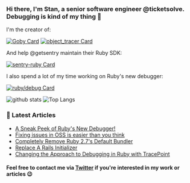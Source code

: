 ### Hi there, I'm Stan, a senior software engineer @ticketsolve. Debugging is kind of my thing 🙂

I'm the creator of:

[![Goby Card](https://github-readme-stats.vercel.app/api/pin/?username=goby-lang&repo=goby&theme=vue)](https://github.com/goby-lang/goby) [![object_tracer Card](https://github-readme-stats.vercel.app/api/pin/?username=st0012&repo=object_tracer&theme=vue)](https://github.com/st0012/object_tracer)


And help @getsentry maintain their Ruby SDK:

[![sentry-ruby Card](https://github-readme-stats.vercel.app/api/pin/?username=getsentry&repo=sentry-ruby&theme=buefy)](https://github.com/getsentry/sentry-ruby)

I also spend a lot of my time working on Ruby's new debugger:

[![ruby/debug Card](https://github-readme-stats.vercel.app/api/pin/?username=ruby&repo=debug&theme=buefy)](https://github.com/ruby/debug)


![github stats](https://github-readme-stats.vercel.app/api?username=st0012&show_icons=true&hide_title=true&theme=nord)
![Top Langs](https://github-readme-stats.vercel.app/api/top-langs/?username=st0012&layout=compact&theme=nord&hide=Assembly,Scilab)


### 📝 Latest Articles

<!-- BLOG-POST-LIST:START -->
- [A Sneak Peek of Ruby's New Debugger!](https://dev.to/st0012/a-sneak-peek-of-ruby-s-new-debugger-5caa)
- [Fixing issues in OSS is easier than you think](https://dev.to/st0012/fixing-issues-in-oss-is-easier-than-you-think-1m2e)
- [Completely Remove Ruby 2.7's Default Bundler](https://dev.to/st0012/completely-remove-the-default-bundler-from-ci-environment-j0c)
- [Replace A Rails Initializer](https://dev.to/st0012/how-to-replace-a-rails-initializer-30n0)
- [Changing the Approach to Debugging in Ruby with TracePoint](https://dev.to/appsignal/changing-the-approach-to-debugging-in-ruby-with-tracepoint-45k9)
<!-- BLOG-POST-LIST:END -->

#### Feel free to contact me via [Twitter](https://twitter.com/_st0012) if you're interested in my work or articles 😉
